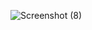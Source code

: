 ![Screenshot (8)](https://user-images.githubusercontent.com/60287642/122180693-82ef9b80-ce3d-11eb-8cb0-22dbf71fd5d3.png)
